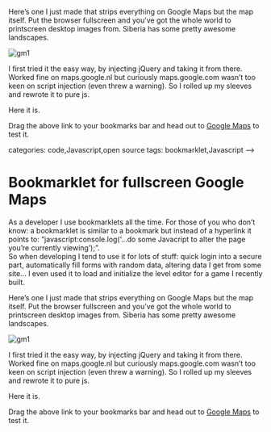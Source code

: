 <!--
  id: 1958
  description: Here's a bookmarklet that strips everything on Google Maps but the map itself.
  date: 2013-04-07T11:08:55
  modified: 2014-05-06T07:37:17
  slug: bookmarklet-for-fullscreen-google-maps
  type: post
  excerpt: <p>Here&#8217;s a bookmarklet that strips everything on Google Maps but the map itself. Put the  browser fullscreen and you&#8217;ve got the whole world to printscreen desktop images from. Siberia has some pretty awesome landscapes.</p> 
  content: <p>As a developer I use bookmarklets all the time. For those of you who don&#8217;t know: a bookmarklet is similar to a bookmark but instead of a hyperlink it points to: &#8220;javascript:console.log(&#8216;&#8230;do some Javacript to alter the page you&#8217;re currently viewing&#8217;);&#8221;.<br /> So when developing I tend to use it for lots of stuff: quick login into a secure part, automatically fill forms with random data, altering data I get from some site&#8230; I even used it to load and initialize the level editor for a game I recently built.</p> <p><!--more--></p> <p>Here&#8217;s one I just made that strips everything on Google Maps but the map itself. Put the browser fullscreen and you&#8217;ve got the whole world to printscreen desktop images from. Siberia has some pretty awesome landscapes.</p> <p><img src="/wordpress/wp-content/uploads/gm1.jpg" alt="gm1" /></p> <p>I first tried it the easy way, by injecting jQuery and taking it from there. Worked fine on maps.google.nl but curiously maps.google.com wasn&#8217;t too keen on script injection (even threw a warning). So I rolled up my sleeves and rewrote it to pure js.</p> <p><a>Here it is.</a></p> <p>Drag the above link to your bookmarks bar and head out to <a href="http://maps.google.com">Google Maps</a> to test it.</p> 
  categories: code,Javascript,open source
  tags: bookmarklet,Javascript
-->

# Bookmarklet for fullscreen Google Maps

<p>As a developer I use bookmarklets all the time. For those of you who don&#8217;t know: a bookmarklet is similar to a bookmark but instead of a hyperlink it points to: &#8220;javascript:console.log(&#8216;&#8230;do some Javacript to alter the page you&#8217;re currently viewing&#8217;);&#8221;.<br />
So when developing I tend to use it for lots of stuff: quick login into a secure part, automatically fill forms with random data, altering data I get from some site&#8230; I even used it to load and initialize the level editor for a game I recently built.</p>
<p><!--more--></p>
<p>Here&#8217;s one I just made that strips everything on Google Maps but the map itself. Put the browser fullscreen and you&#8217;ve got the whole world to printscreen desktop images from. Siberia has some pretty awesome landscapes.</p>
<p><img src="/wordpress/wp-content/uploads/gm1.jpg" alt="gm1" /></p>
<p>I first tried it the easy way, by injecting jQuery and taking it from there. Worked fine on maps.google.nl but curiously maps.google.com wasn&#8217;t too keen on script injection (even threw a warning). So I rolled up my sleeves and rewrote it to pure js.</p>
<p><a>Here it is.</a></p>
<p>Drag the above link to your bookmarks bar and head out to <a href="http://maps.google.com">Google Maps</a> to test it.</p>

